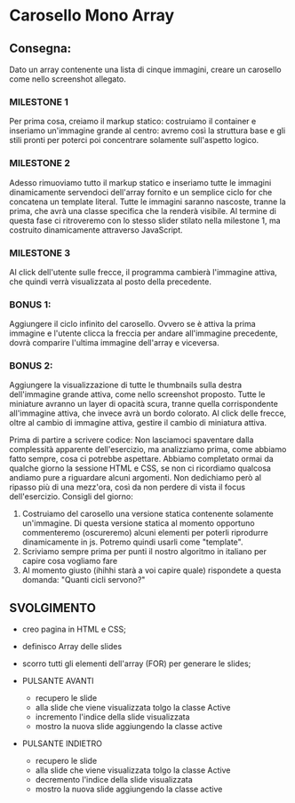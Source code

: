 # Carosello Mono Array

## Consegna:

Dato un array contenente una lista di cinque immagini, creare un carosello come nello screenshot allegato.

### MILESTONE 1

Per prima cosa, creiamo il markup statico: costruiamo il container e inseriamo un'immagine grande al centro: avremo così la struttura base e gli stili pronti per poterci poi concentrare solamente sull'aspetto logico.

### MILESTONE 2

Adesso rimuoviamo tutto il markup statico e inseriamo tutte le immagini dinamicamente servendoci dell'array fornito e un semplice ciclo for che concatena un template literal.
Tutte le immagini saranno nascoste, tranne la prima, che avrà una classe specifica che la renderà visibile.
Al termine di questa fase ci ritroveremo con lo stesso slider stilato nella milestone 1, ma costruito dinamicamente attraverso JavaScript.

### MILESTONE 3

Al click dell'utente sulle frecce, il programma cambierà l'immagine attiva, che quindi verrà visualizzata al posto della precedente.

### BONUS 1:

Aggiungere il ciclo infinito del carosello. Ovvero se è attiva la prima immagine e l'utente clicca la freccia per andare all'immagine precedente, dovrà comparire l'ultima immagine dell'array e viceversa.

### BONUS 2:

Aggiungere la visualizzazione di tutte le thumbnails sulla destra dell'immagine grande attiva, come nello screenshot proposto. Tutte le miniature avranno un layer di opacità scura, tranne quella corrispondente all'immagine attiva, che invece avrà un bordo colorato.
Al click delle frecce, oltre al cambio di immagine attiva, gestire il cambio di miniatura attiva.

Prima di partire a scrivere codice:
Non lasciamoci spaventare dalla complessità apparente dell'esercizio, ma analizziamo prima, come abbiamo fatto sempre, cosa ci potrebbe aspettare. Abbiamo completato ormai da qualche giorno la sessione HTML e CSS, se non ci ricordiamo qualcosa andiamo pure a riguardare alcuni argomenti. Non dedichiamo però al ripasso più di una mezz'ora, così da non perdere di vista il focus dell'esercizio.
Consigli del giorno:

1. Costruiamo del carosello una versione statica contenente solamente un'immagine. Di questa versione statica al momento opportuno commenteremo (oscureremo) alcuni elementi per poterli riprodurre dinamicamente in js. Potremo quindi usarli come "template".
2. Scriviamo sempre prima per punti il nostro algoritmo in italiano per capire cosa vogliamo fare
3. Al momento giusto (ihihhi starà a voi capire quale) rispondete a questa domanda: "Quanti cicli servono?"

## SVOLGIMENTO

- creo pagina in HTML e CSS;

- definisco Array delle slides
- scorro tutti gli elementi dell'array (FOR) per generare le slides;

- PULSANTE AVANTI

  - recupero le slide
  - alla slide che viene visualizzata tolgo la classe Active
  - incremento l'indice della slide visualizzata
  - mostro la nuova slide aggiungendo la classe active

- PULSANTE INDIETRO
  - recupero le slide
  - alla slide che viene visualizzata tolgo la classe Active
  - decremento l'indice della slide visualizzata
  - mostro la nuova slide aggiungendo la classe active
